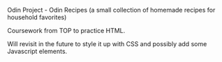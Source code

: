 Odin Project - Odin Recipes (a small collection of homemade recipes for household favorites)

Coursework from TOP to practice HTML.

Will revisit in the future to style it up with CSS and possibly add some Javascript elements.